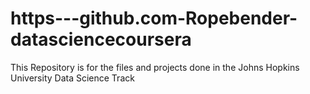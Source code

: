 # https---github.com-Ropebender-datasciencecoursera
This Repository is for the files and projects done in the Johns Hopkins University Data Science Track
